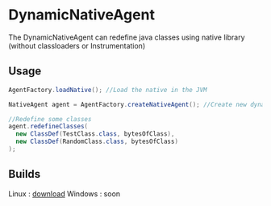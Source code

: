 # DynamicNativeAgent
The DynamicNativeAgent can redefine java classes using native library (without classloaders or Instrumentation)

## Usage

```java
AgentFactory.loadNative(); //Load the native in the JVM

NativeAgent agent = AgentFactory.createNativeAgent(); //Create new dynamic agent

//Redefine some classes
agent.redefineClasses(
  new ClassDef(TestClass.class, bytesOfClass),
  new ClassDef(RandomClass.class, bytesOfClass)
);
```

## Builds
Linux : [download](https://github.com/wishpered/DynamicNativeAgent/releases/download/beta/DynamicNativeAgent-linux.jar)
Windows : soon

